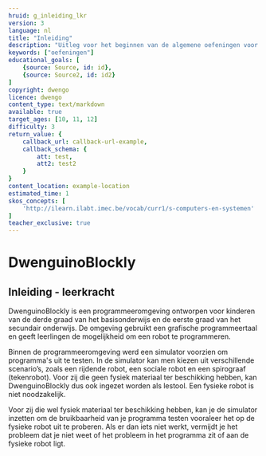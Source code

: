 ```yaml
---
hruid: g_inleiding_lkr
version: 3
language: nl
title: "Inleiding"
description: "Uitleg voor het beginnen van de algemene oefeningen voor de dwenguinoblockly simulator"
keywords: ["oefeningen"]
educational_goals: [
    {source: Source, id: id}, 
    {source: Source2, id: id2}
]
copyright: dwengo
licence: dwengo
content_type: text/markdown
available: true
target_ages: [10, 11, 12]
difficulty: 3
return_value: {
    callback_url: callback-url-example,
    callback_schema: {
        att: test,
        att2: test2
    }
}
content_location: example-location
estimated_time: 1
skos_concepts: [
    'http://ilearn.ilabt.imec.be/vocab/curr1/s-computers-en-systemen'
]
teacher_exclusive: true
---
```

# DwenguinoBlockly
## Inleiding - leerkracht

DwenguinoBlockly is een programmeeromgeving ontworpen voor kinderen van de derde graad van het basisonderwijs en de eerste graad van het secundair onderwijs. De omgeving gebruikt een grafische programmeertaal en geeft leerlingen de mogelijkheid om een robot te programmeren. 

Binnen de programmeeromgeving werd een simulator voorzien om programma's uit te testen. In de simulator kan men kiezen uit verschillende scenario’s, zoals een rijdende robot, een sociale robot en een spirograaf (tekenrobot). 
Voor zij die geen fysiek materiaal ter beschikking hebben, kan DwenguinoBlockly dus ook ingezet worden als lestool. Een fysieke robot is niet noodzakelijk.

Voor zij die wel fysiek materiaal ter beschikking hebben, kan je de simulator inzetten om de bruikbaarheid van je programma testen vooraleer het op de fysieke robot uit te proberen. Als er dan iets niet werkt, vermijdt je het probleem dat je niet weet of het probleem in het programma zit of aan de fysieke robot ligt.